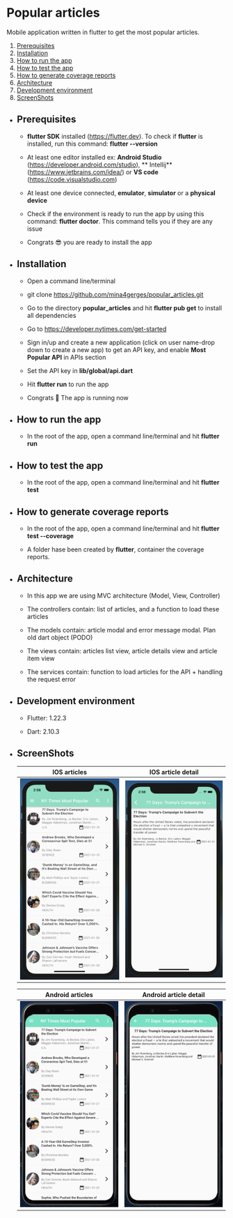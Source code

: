 # Popular articles

Mobile application written in flutter to get the most popular articles.

1. [Prerequisites](#prerequisites)
2. [Installation](#installation)
3. [How to run the app](#runApp)
4. [How to test the app](#testApp)
5. [How to generate coverage reports](#coverageReports)
6. [Architecture](#architecture)
7. [Development environment](#developementEnvirement)
8. [ScreenShots](#screenShots)

- <h2 name="prerequisites">Prerequisites</h2>

    - **flutter SDK** installed (https://flutter.dev). To check if **flutter** is installed, run this command: **flutter --version**

    - At least one editor installed ex: **Android Studio** (https://developer.android.com/studio), **
      Intellij** (https://www.jetbrains.com/idea/) or **VS code** (https://code.visualstudio.com)

    - At least one device connected, **emulator**, **simulator** or a **physical device**

    - Check if the environment is ready to run the app by using this command: **flutter doctor**. This command tells you
      if they are any issue

    - Congrats 😎 you are ready to install the app

- <h2 name="installation">Installation</h2>

    - Open a command line/terminal

    - git clone https://github.com/mina4gerges/popular_articles.git

    - Go to the directory **popular_articles** and hit **flutter pub get** to install all dependencies

    - Go to https://developer.nytimes.com/get-started

    - Sign in/up and create a new application (click on user name-drop down to create a new app) to get an API key, and
      enable **Most Popular API** in APIs section

    - Set the API key in **lib/global/api.dart**

    - Hit **flutter run** to run the app

    - Congrats 🎉 The app is running now

- <h2 name="runApp">How to run the app</h2>

    - In the root of the app, open a command line/terminal and hit **flutter run**

- <h2 name="testApp">How to test the app</h2>

    - In the root of the app, open a command line/terminal and hit **flutter test**

- <h2 name="coverageReports">How to generate coverage reports</h2>

    - In the root of the app, open a command line/terminal and hit **flutter test --coverage**

    - A folder hase been created by **flutter**, container the coverage reports.

- <h2 name="architecture">Architecture</h2>

    - In this app we are using MVC architecture (Model, View, Controller)

    - The controllers contain: list of articles, and a function to load these articles

    - The models contain: article modal and error message modal. Plan old dart object (PODO)

    - The views contain: articles list view, article details view and article item view

    - The services contain: function to load articles for the API + handling the request error
  
- <h2 name="developementEnvirement">Development environment</h2>

    - Flutter: 1.22.3

    - Dart: 2.10.3

- <h2 name="screenShots">ScreenShots</h2>

  IOS articles | IOS article detail
    :-----------:|:-----------------: 
  ![Introduction Screen](screenshots/ios-home.png?raw=true) | ![Introduction Screen](screenshots/ios-detail.png?raw=true)

  Android articles | Android article detail
    :---------------:|:----------------------: 
  ![Introduction Screen](screenshots/android-home.png?raw=true) | ![Introduction Screen](screenshots/android-detail.png?raw=true)

